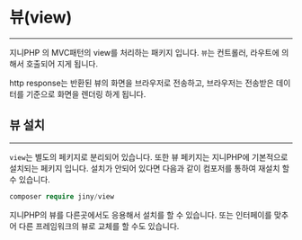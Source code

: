 # 뷰(view)
---
지니PHP 의 MVC패턴의 view를 처리하는 패키지 입니다. 
`뷰`는 컨트롤러, 라우트에 의해서 호출되어 지게 됩니다.


http response는 반환된 뷰의 화면을 브라우저로 전송하고, 브라우저는 전송받은 데이터를 기준으로 화면을 렌더링 하게 됩니다.

## 뷰 설치
---
`view`는 별도의 페키지로 분리되어 있습니다. 또한 뷰 페키지는 지니PHP에 기본적으로 설치되는 페키지 입니다.
설치가 안되어 있다면 다음과 같이 컴포저를 통하여 재설치 할 수 있습니다.

```php
composer require jiny/view
```

지니PHP의 뷰를 다른곳에서도 응용해서 설치를 할 수 있습니다. 또는 인터페이를 맞추어 다른 프레임워크의 뷰로 교체를 할 수도 있습니다.



